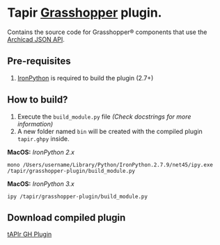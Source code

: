 # Tapir [Grasshopper](https://www.grasshopper3d.com/) plugin.

Contains the source code for Grasshopper® components that use the [Archicad JSON API](https://archicadapi.graphisoft.com/JSONInterfaceDocumentation/#Introduction).

## Pre-requisites
1. [IronPython](https://ironpython.net/) is required to build the plugin (2.7+)

## How to build?
1. Execute the ```build_module.py``` file *(Check docstrings for more information)*
2. A new folder named ```bin``` will be created with the compiled plugin ```tapir.ghpy``` inside.


**MacOS:** *IronPython 2.x*
```
mono /Users/username/Library/Python/IronPython.2.7.9/net45/ipy.exe /tapir/grasshopper-plugin/build_module.py
```

**MacOS:** *IronPython 3.x*
```
ipy /tapir/grasshopper-plugin/build_module.py
```
## Download compiled plugin
[tAPIr GH Plugin](https://github.com/ENZYME-APD/tapir-archicad-automation/raw/first-nodes/grasshopper-plugin/Plugin%20compiled/tapir_gh.ghpy)
